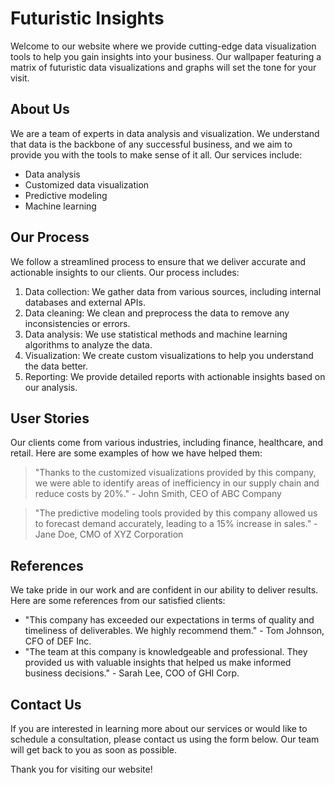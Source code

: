 <!--font:Inter-->

# Futuristic Insights

Welcome to our website where we provide cutting-edge data visualization tools to help you gain insights into your business. Our wallpaper featuring a matrix of futuristic data visualizations and graphs will set the tone for your visit.

## About Us

We are a team of experts in data analysis and visualization. We understand that data is the backbone of any successful business, and we aim to provide you with the tools to make sense of it all. Our services include:

- Data analysis
- Customized data visualization
- Predictive modeling
- Machine learning

## Our Process

We follow a streamlined process to ensure that we deliver accurate and actionable insights to our clients. Our process includes:

1. Data collection: We gather data from various sources, including internal databases and external APIs.
2. Data cleaning: We clean and preprocess the data to remove any inconsistencies or errors.
3. Data analysis: We use statistical methods and machine learning algorithms to analyze the data.
4. Visualization: We create custom visualizations to help you understand the data better.
5. Reporting: We provide detailed reports with actionable insights based on our analysis.

## User Stories

Our clients come from various industries, including finance, healthcare, and retail. Here are some examples of how we have helped them:

> "Thanks to the customized visualizations provided by this company, we were able to identify areas of inefficiency in our supply chain and reduce costs by 20%." - John Smith, CEO of ABC Company

> "The predictive modeling tools provided by this company allowed us to forecast demand accurately, leading to a 15% increase in sales." - Jane Doe, CMO of XYZ Corporation

## References

We take pride in our work and are confident in our ability to deliver results. Here are some references from our satisfied clients:

- "This company has exceeded our expectations in terms of quality and timeliness of deliverables. We highly recommend them." - Tom Johnson, CFO of DEF Inc.
- "The team at this company is knowledgeable and professional. They provided us with valuable insights that helped us make informed business decisions." - Sarah Lee, COO of GHI Corp.

## Contact Us

If you are interested in learning more about our services or would like to schedule a consultation, please contact us using the form below. Our team will get back to you as soon as possible.

Thank you for visiting our website!

<!--

Write me content for website with wallpaper which alt text is:

"A wallpaper featuring a matrix of futuristic data visualizations and graphs"

The name/title of the page should not be 1:1 copy of the alt text but rather a real content of the website which is using this wallpaper.

- Use markdown format 
- Start with heading
- Heading should be short and concise
- The content should look like a real website 
- The website should not be about the wallpaper, wallpaper is just a related background
- Heading should be contain work "wallpaper" or "background"
- Include real sections like references, contact, user stories, etc. use things relevant to the page purpose.
- Feel free to use structure like headings, bullets, numbering, blockquotes, paragraphs, horizontal lines, etc.
- You can use formatting like bold or _italic_
- You can include UTF-8 emojis
- Links should be only #hash anchors (and you can refer to the document itself)
- Do not include images


---


# Futuristic Data Visualizations: Insights into Your Business

Welcome to our website where we provide cutting-edge data visualization tools to help you gain insights into your business. Our wallpaper featuring a matrix of futuristic data visualizations and graphs will set the tone for your visit.

## About Us

We are a team of experts in data analysis and visualization. We understand that data is the backbone of any successful business, and we aim to provide you with the tools to make sense of it all. Our services include:

- Data analysis
- Customized data visualization
- Predictive modeling
- Machine learning

## Our Process

We follow a streamlined process to ensure that we deliver accurate and actionable insights to our clients. Our process includes:

1. Data collection: We gather data from various sources, including internal databases and external APIs.
2. Data cleaning: We clean and preprocess the data to remove any inconsistencies or errors.
3. Data analysis: We use statistical methods and machine learning algorithms to analyze the data.
4. Visualization: We create custom visualizations to help you understand the data better.
5. Reporting: We provide detailed reports with actionable insights based on our analysis.

## User Stories

Our clients come from various industries, including finance, healthcare, and retail. Here are some examples of how we have helped them:

> "Thanks to the customized visualizations provided by this company, we were able to identify areas of inefficiency in our supply chain and reduce costs by 20%." - John Smith, CEO of ABC Company

> "The predictive modeling tools provided by this company allowed us to forecast demand accurately, leading to a 15% increase in sales." - Jane Doe, CMO of XYZ Corporation

## References

We take pride in our work and are confident in our ability to deliver results. Here are some references from our satisfied clients:

- "This company has exceeded our expectations in terms of quality and timeliness of deliverables. We highly recommend them." - Tom Johnson, CFO of DEF Inc.
- "The team at this company is knowledgeable and professional. They provided us with valuable insights that helped us make informed business decisions." - Sarah Lee, COO of GHI Corp.

## Contact Us

If you are interested in learning more about our services or would like to schedule a consultation, please contact us using the form below. Our team will get back to you as soon as possible.

Thank you for visiting our website!

-->
